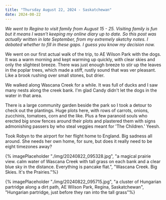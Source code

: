 ```yaml
---
title: "Thursday August 22, 2024 - Saskatchewan"
date: 2024-08-22
---
```


_We went to Regina to visit family from August 15 - 25.  Visiting family is fun but it means I wasn't keeping my online diary up to date.  So this post was actually written in late September, from my extremely sketchy notes. I debated whether to fill in these gaps.  I guess you know my decision now._


We went on our first actual walk of the trip, to AE Wilson Park with the dogs.  It was a warm morning and kept warming up quickly, with clear skies and only the slightest breeze.  There was just enough breeze to stir up the leaves in the poplar trees, which made a stiff, rustly sound that was ver pleasant.  Like a brook rushing over small stones, but drier.

We walked along Wascana Creek for a while.  It was full of ducks and I saw many nests along the creek bank.  I'm glad Candy didn't let the dogs in the water in that area.

There is a large community garden beside the park so I took a detour to check out the plantings.  Huge plots here, with rows of carrots, onions, zucchinis, tomatoes, corn and the like.  Plus a few paranoid souls who erected big snow fences around their plots and plastered them with signs admonishing passers by who steal veggies meant for 'The Children.'  Yeesh.

Took Robyn to the airport for her flight home to England.  Big sadness all around.  She needs her own home, for sure, but does it really need to be eight timezones away?  


{% imagePlaceholder "./img/20240822_095328.jpg", "a magical prairie view.  calm water of Wascana Creek with tall grass on each bank and a clear blue sky in the distance. Everything is pancake flat.", "Wascana Creek.  Big Skies.  It's the Prairies."%}


{% imagePlaceholder "./img/20240822_095715.jpg", "a cluster of Hungarian partridge along a dirt path, AE Wilson Park, Regina, Saskatchewan", "Hungarian partridge, just before they ran into the tall grass"%}